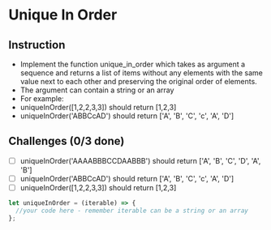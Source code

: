 # Unique In Order

## Instruction
- Implement the function unique_in_order which takes as argument a sequence and returns a list of items without any elements with the same value next to each other and preserving the original order of elements.
- The argument can contain a string or an array
- For example: 
- uniqueInOrder([1,2,2,3,3]) should return [1,2,3]
- uniqueInOrder('ABBCcAD') should return ['A', 'B', 'C', 'c', 'A', 'D']

## Challenges (0/3 done)
- [ ] uniqueInOrder('AAAABBBCCDAABBB') should return ['A', 'B', 'C', 'D', 'A', 'B']
- [ ] uniqueInOrder('ABBCcAD') should return ['A', 'B', 'C', 'c', 'A', 'D']
- [ ] uniqueInOrder([1,2,2,3,3]) should return [1,2,3]

```js
let uniqueInOrder = (iterable) => {
  //your code here - remember iterable can be a string or an array
};
```
